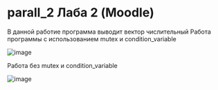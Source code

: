 # parall_2 Лаба 2 (Moodle)
В данной работие программа выводит вектор числительный 
Работа программы с использованием mutex и condition_variable

![image](https://github.com/cuber201/parall_2/assets/72391128/4da3c550-88e3-4461-a886-7e4d02d5d2eb)

Работа без mutex и condition_variable

![image](https://github.com/cuber201/parall_2/assets/72391128/fc2327a7-a6cb-422a-bf75-457319a5e74e)

